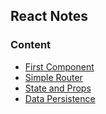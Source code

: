 ## React Notes

### Content

- [First Component](/first_component)
- [Simple Router](/simple_router)
- [State and Props](/state_and_props)
- [Data Persistence](/data_persistence)
